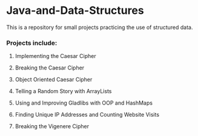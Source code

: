 # Java-and-Data-Structures

This is a repository for small projects practicing the use of structured data.

### Projects include:

1. Implementing the Caesar Cipher

2. Breaking the Caesar Cipher

3. Object Oriented Caesar Cipher

4. Telling a Random Story with ArrayLists

5. Using and Improving Gladlibs with OOP and HashMaps

6. Finding Unique IP Addresses and Counting Website Visits

7. Breaking the Vigenere Cipher 
